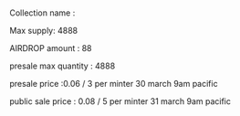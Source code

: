 #

Collection name :

Max supply: 4888

AIRDROP amount : 88

presale max quantity : 4888

presale price :0.06 / 3 per minter 30 march 9am pacific

public sale price : 0.08 / 5 per minter 31 march 9am pacific
